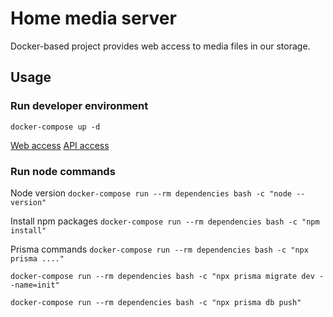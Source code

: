 # Home media server

Docker-based project provides web access to media files in our storage.

## Usage

### Run developer environment

`docker-compose up -d`

[Web access](http://localhost:23000/)
[API access](http://localhost:23000/api/hello)

### Run node commands

Node version
`docker-compose run --rm dependencies bash -c "node --version"`

Install npm packages
`docker-compose run --rm dependencies bash -c "npm install"`

Prisma commands
`docker-compose run --rm dependencies bash -c "npx prisma ...."`

`docker-compose run --rm dependencies bash -c "npx prisma migrate dev --name=init"`

`docker-compose run --rm dependencies bash -c "npx prisma db push"`
